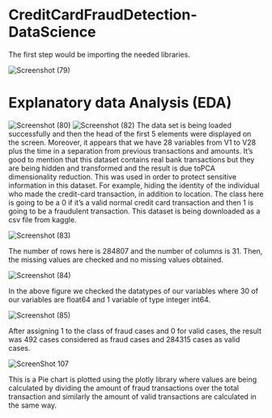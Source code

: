 # CreditCardFraudDetection-DataScience

The first step would be importing the needed libraries. 

![Screenshot (79)](https://user-images.githubusercontent.com/88887839/156548955-7151db2d-a120-4cb9-8b4d-c62676681829.png)

# Explanatory data Analysis (EDA)

![Screenshot (80)](https://user-images.githubusercontent.com/88887839/156549171-17a1646a-62a3-44f7-b16b-f340a4f1ec8d.png)
![Screenshot (82)](https://user-images.githubusercontent.com/88887839/156549187-791dc515-4208-4264-a8fd-91fa3fccc406.png)
The data set is being loaded successfully and then the head of the first 5 elements were displayed on the screen. Moreover, it appears that we have 28 variables from V1 to V28 plus the time in a separation from previous transactions and amounts. It’s good to mention that this dataset contains real bank transactions but they are being hidden and transformed and the result is due toPCA dimensionality reduction. This was used in order to protect sensitive information in this dataset. For example, hiding the identity of the individual who made the credit-card transaction, in addition to location. The class here is going to be a 0 if it’s a valid normal credit card transaction and then 1 is going to be a fraudulent transaction. This dataset is being downloaded as a csv file from kaggle.

![Screenshot (83)](https://user-images.githubusercontent.com/88887839/156552119-250c1bf1-371b-4a2c-b7a8-e7abc0d840cd.png)

The number of rows here is 284807 and the number of columns is 31. Then, the missing values 
are checked and no missing values obtained.

![Screenshot (84)](https://user-images.githubusercontent.com/88887839/156552237-88ba8113-3608-462f-beda-c0e67834f738.png)

In the above figure we checked the datatypes of our variables where 30 of our variables are 
float64 and 1 variable of type integer int64.

![Screenshot (85)](https://user-images.githubusercontent.com/88887839/156552424-2c2460aa-2b2c-43d0-9310-ffe903e7a0a2.png)

After assigning 1 to the class of fraud cases and 0 for valid cases, the result was 492 cases 
considered as fraud cases and 284315 cases as valid cases.

![ScreenShot 107](https://user-images.githubusercontent.com/88887839/156553122-22d579ba-02b9-4e6b-b169-28164473dcdb.png)

This is a Pie chart is plotted using the plotly library where values are being calculated by 
dividing the amount of fraud transactions over the total transaction and similarly the amount of 
valid transactions are calculated in the same way. 

